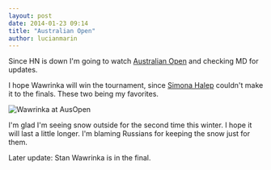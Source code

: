 ```yaml
---
layout: post
date: 2014-01-23 09:14
title: "Australian Open"
author: lucianmarin
---
```


Since HN is down I'm going to watch [Australian Open](http://uk.eurosport.yahoo.com/tennis/livematch/671838.html) and checking MD for updates.

I hope Wawrinka will win the tournament, since [Simona Halep](http://www.wtatennis.com/players/player/13516/title/simona-halep) couldn't make it to the finals. These two being my favorites.

![Wawrinka at AusOpen](http://f.cl.ly/items/1s1y1Q2E0y1I3a0a2U2q/wawrinka.jpg)

I'm glad I'm seeing snow outside for the second time this winter. I hope it will last a little longer. I'm blaming Russians for keeping the snow just for them.

Later update: Stan Wawrinka is in the final.